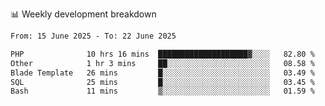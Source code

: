 📊 Weekly development breakdown
<!--START_SECTION:waka-->

```txt
From: 15 June 2025 - To: 22 June 2025

PHP              10 hrs 16 mins  ████████████████████▓░░░░   82.80 %
Other            1 hr 3 mins     ██░░░░░░░░░░░░░░░░░░░░░░░   08.58 %
Blade Template   26 mins         █░░░░░░░░░░░░░░░░░░░░░░░░   03.49 %
SQL              25 mins         █░░░░░░░░░░░░░░░░░░░░░░░░   03.45 %
Bash             11 mins         ▒░░░░░░░░░░░░░░░░░░░░░░░░   01.59 %
```

<!--END_SECTION:waka-->
